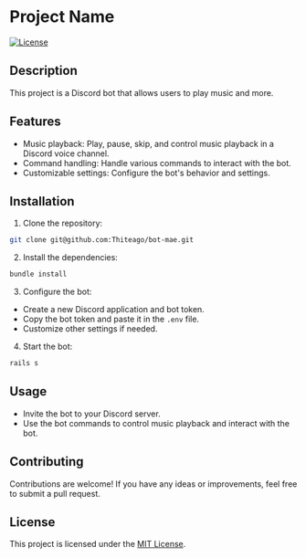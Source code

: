 # Project Name

[![License](https://img.shields.io/badge/license-MIT-blue.svg)](LICENSE)

## Description

This project is a Discord bot that allows users to play music and more.

## Features

- Music playback: Play, pause, skip, and control music playback in a Discord voice channel.
- Command handling: Handle various commands to interact with the bot.
- Customizable settings: Configure the bot's behavior and settings.

## Installation

1. Clone the repository:

  ```bash
  git clone git@github.com:Thiteago/bot-mae.git
  ```

2. Install the dependencies:

  ```bash
  bundle install
  ```

3. Configure the bot:

  - Create a new Discord application and bot token.
  - Copy the bot token and paste it in the `.env` file.
  - Customize other settings if needed.

4. Start the bot:

  ```bash
  rails s
  ```

## Usage

- Invite the bot to your Discord server.
- Use the bot commands to control music playback and interact with the bot.

## Contributing

Contributions are welcome! If you have any ideas or improvements, feel free to submit a pull request.

## License

This project is licensed under the [MIT License](LICENSE).
